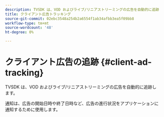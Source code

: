 ```yaml
---
description: TVSDK は、VOD およびライブ/リニアストリーミングの広告を自動的に追跡します。
title: クライアント広告トラッキング
source-git-commit: 02ebc3548a254b2a6554f1ab34afbb3ea5f09bb8
workflow-type: tm+mt
source-wordcount: '48'
ht-degree: 0%

---
```


# クライアント広告の追跡 {#client-ad-tracking}

TVSDK は、VOD およびライブ/リニアストリーミングの広告を自動的に追跡します。

通知は、広告の開始日時や終了日時など、広告の進行状況をアプリケーションに通知するために使用します。
